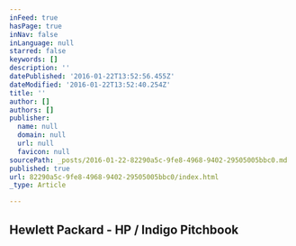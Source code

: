 ```yaml
---
inFeed: true
hasPage: true
inNav: false
inLanguage: null
starred: false
keywords: []
description: ''
datePublished: '2016-01-22T13:52:56.455Z'
dateModified: '2016-01-22T13:52:40.254Z'
title: ''
author: []
authors: []
publisher:
  name: null
  domain: null
  url: null
  favicon: null
sourcePath: _posts/2016-01-22-82290a5c-9fe8-4968-9402-29505005bbc0.md
published: true
url: 82290a5c-9fe8-4968-9402-29505005bbc0/index.html
_type: Article

---
```

## Hewlett Packard - HP / Indigo Pitchbook